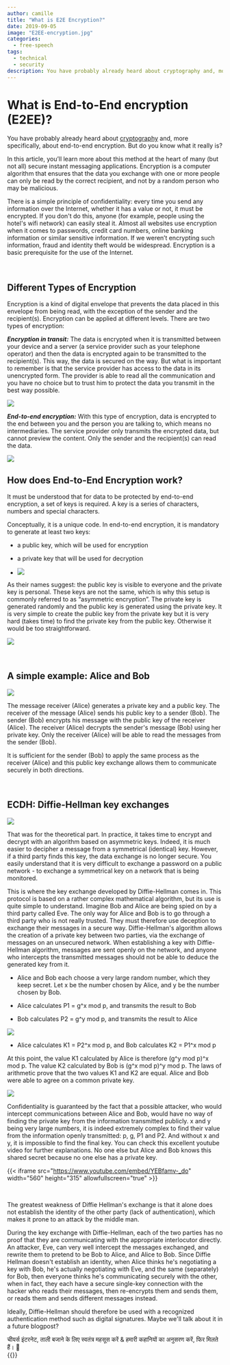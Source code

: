```yaml
---
author: camille
title: "What is E2E Encryption?"
date: 2019-09-05
image: "E2EE-encryption.jpg"
categories:
  - free-speech
tags:
  - technical
  - security
description: You have probably already heard about cryptography and, more specifically, about end-to-end encryption. But do you know what it really is?
---
```



# What is End-to-End encryption (E2EE)?

You have probably already heard about [cryptography](https://berty.tech/blog/history-cryptography/) and, more specifically, about end-to-end encryption. But do you know what it really is?

In this article, you’ll learn more about this method at the heart of many (but not all) secure instant messaging applications. Encryption is a computer algorithm that ensures that the data you exchange with one or more people can only be read by the correct recipient, and not by a random person who may be malicious.

There is a simple principle of confidentiality: every time you send any information over the Internet, whether it has a value or not, it must be encrypted. If you don't do this, anyone (for example, people using the hotel's wifi network) can easily steal it. Almost all websites use encryption when it comes to passwords, credit card numbers, online banking information or similar sensitive information. If we weren’t encrypting such information, fraud and identity theft would be widespread. Encryption is a basic prerequisite for the use of the Internet.

</br>

## Different Types of Encryption

Encryption is a kind of digital envelope that prevents the data placed in this envelope from being read, with the exception of the sender and the recipient(s). Encryption can be applied at different levels. There are two types of encryption:

***Encryption in transit:*** The data is encrypted when it is transmitted between your device and a server (a service provider such as your telephone operator) and then the data is encrypted again to be transmitted to the recipient(s). This way, the data is secured on the way. But what is important to remember is that the service provider has access to the data in its unencrypted form. The provider is able to read all the communication and you have no choice but to trust him to protect the data you transmit in the best way possible.

![](image8.png)

***End-to-end encryption:*** With this type of encryption, data is encrypted to the end between you and the person you are talking to, which means no intermediaries. The service provider only transmits the encrypted data, but cannot preview the content. Only the sender and the recipient(s) can read the data.

![](image6.png)


## How does End-to-End Encryption work?



It must be understood that for data to be protected by end-to-end encryption, a set of keys is required. A key is a series of characters, numbers and special characters.

Conceptually, it is a unique code. In end-to-end encryption, it is mandatory to generate at least two keys:

- a public key, which will be used for encryption

- a private key that will be used for decryption
- ![](image5.png)


As their names suggest: the public key is visible to everyone and the private key is personal. These keys are not the same, which is why this setup is commonly referred to as “asymmetric encryption”. The private key is generated randomly and the public key is generated using the private key. It is very simple to create the public key from the private key but it is very hard (takes time) to find the private key from the public key. Otherwise it would be too straightforward.

![](image1.png)

</br>

## A simple example: Alice and Bob

![](image4.png)

The message receiver (Alice) generates a private key and a public key. The receiver of the message (Alice) sends his public key to a sender (Bob). The sender (Bob) encrypts his message with the public key of the receiver (Alice). The receiver (Alice) decrypts the sender's message (Bob) using her private key. Only the receiver (Alice) will be able to read the messages from the sender (Bob).

It is sufficient for the sender (Bob) to apply the same process as the receiver (Alice) and this public key exchange allows them to communicate securely in both directions.

</br>

## ECDH: Diffie-Hellman key exchanges

![](image2.png)

That was for the theoretical part. In practice, it takes time to encrypt and decrypt with an algorithm based on asymmetric keys. Indeed, it is much easier to decipher a message from a symmetrical (identical) key. However, if a third party finds this key, the data exchange is no longer secure. You easily understand that it is very difficult to exchange a password on a public network - to exchange a symmetrical key on a network that is being monitored.

This is where the key exchange developed by Diffie-Hellman comes in. This protocol is based on a rather complex mathematical algorithm, but its use is quite simple to understand. Imagine Bob and Alice are being spied on by a third party called Eve. The only way for Alice and Bob is to go through a third party who is not really trusted. They must therefore use deception to exchange their messages in a secure way. Diffie-Hellman's algorithm allows the creation of a private key between two parties, via the exchange of messages on an unsecured network. When establishing a key with Diffie-Hellman algorithm, messages are sent openly on the network, and anyone who intercepts the transmitted messages should not be able to deduce the generated key from it.





-   Alice and Bob each choose a very large random number, which they keep secret. Let x be the number chosen by Alice, and y be the number chosen by Bob.

-   Alice calculates P1 = g^x mod p, and transmits the result to Bob

-   Bob calculates P2 = g^y mod p, and transmits the result to Alice

![](image10.png)

-   Alice calculates K1 = P2^x mod p, and Bob calculates K2 = P1^x mod p


At this point, the value K1 calculated by Alice is therefore (g^y mod p)^x mod p. The value K2 calculated by Bob is (g^x mod p)^y mod p. The laws of arithmetic prove that the two values K1 and K2 are equal. Alice and Bob were able to agree on a common private key.

![](image9.png)

Confidentiality is guaranteed by the fact that a possible attacker, who would intercept communications between Alice and Bob, would have no way of finding the private key from the information transmitted publicly. x and y being very large numbers, it is indeed extremely complex to find their value from the information openly transmitted: p, g, P1 and P2. And without x and y, it is impossible to find the final key. You can check this excellent youtube video for further explanations. No one else but Alice and Bob knows this shared secret because no one else has a private key.

{{< iframe src="https://www.youtube.com/embed/YEBfamv-_do" width="560" height="315" allowfullscreen="true" >}}

</br>

The greatest weakness of Diffie Hellman's exchange is that it alone does not establish the identity of the other party (lack of authentication), which makes it prone to an attack by the middle man.

During the key exchange with Diffie-Hellman, each of the two parties has no proof that they are communicating with the appropriate interlocutor directly. An attacker, Eve, can very well intercept the messages exchanged, and rewrite them to pretend to be Bob to Alice, and Alice to Bob. Since Diffie Hellman doesn't establish an identity, when Alice thinks he's negotiating a key with Bob, he's actually negotiating with Eve, and the same (separately) for Bob, then everyone thinks he's communicating securely with the other, when in fact, they each have a secure single-key connection with the hacker who reads their messages, then re-encrypts them and sends them, or reads them and sends different messages instead.

Ideally, Diffie-Hellman should therefore be used with a recognized authentication method such as digital signatures. Maybe we'll talk about it in a future blogpost?


चीयर्स इंटरनेट, ताली बजाने के लिए स्वतंत्र महसूस करें & हमारी कहानियों का अनुसरण करें, फिर मिलते हैं। 🤫 </br>
 {{<tweet id="1143493043783372801">}}
